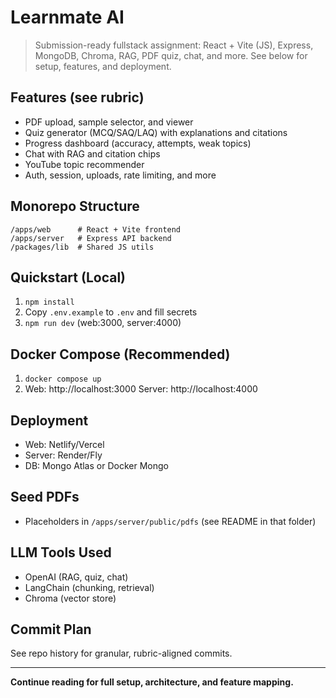 # Learnmate AI

> Submission-ready fullstack assignment: React + Vite (JS), Express, MongoDB, Chroma, RAG, PDF quiz, chat, and more. See below for setup, features, and deployment.

## Features (see rubric)
- PDF upload, sample selector, and viewer
- Quiz generator (MCQ/SAQ/LAQ) with explanations and citations
- Progress dashboard (accuracy, attempts, weak topics)
- Chat with RAG and citation chips
- YouTube topic recommender
- Auth, session, uploads, rate limiting, and more

## Monorepo Structure
```
/apps/web      # React + Vite frontend
/apps/server   # Express API backend
/packages/lib  # Shared JS utils
```

## Quickstart (Local)
1. `npm install`
2. Copy `.env.example` to `.env` and fill secrets
3. `npm run dev` (web:3000, server:4000)

## Docker Compose (Recommended)
1. `docker compose up`
2. Web: http://localhost:3000  Server: http://localhost:4000

## Deployment
- Web: Netlify/Vercel
- Server: Render/Fly
- DB: Mongo Atlas or Docker Mongo

## Seed PDFs
- Placeholders in `/apps/server/public/pdfs` (see README in that folder)

## LLM Tools Used
- OpenAI (RAG, quiz, chat)
- LangChain (chunking, retrieval)
- Chroma (vector store)

## Commit Plan
See repo history for granular, rubric-aligned commits.

---

**Continue reading for full setup, architecture, and feature mapping.**
